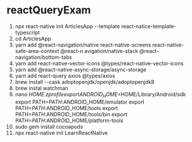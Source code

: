 # reactQueryExam

1. npx react-native init ArticlesApp --template react-natice-template-typescript
2. cd ArticlesApp
3. yarn add @react-navigation/native react-native-screens react-native-safe-area-context @react-n
avigation/native-stack @react-navigation/bottom-tabs
4. yarn add react-native-vector-icons @types/react-native-vector-icons
5. yarn add @react-native-async-storage/async-storage
6. yarn add react-query axios @types/axios
7. brew install --cask adoptopenjdk/openjdk/adoptopenjdk8
8. brew instal watchman
9. nano $HOME .zprofile
    export ANDROID_HOME=$HOME/Library/Android/sdk
    export PATH=$PATH:$ANDROID_HOME/emulator
    export PATH=$PATH:$ANDROID_HOME/tools
    export PATH=$PATH:$ANDROID_HOME/tools/bin
    export PATH=$PATH:$ANDROID_HOME/platform-tools
10. sudo gem install cocoapods
11. npx react-native init LearnReactNative